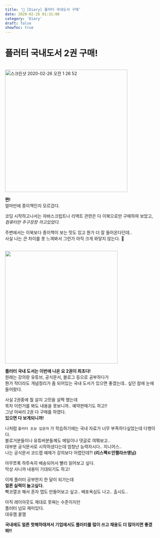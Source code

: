 ```yaml
---
title: '🌱 [Diary] 플러터 국내도서 구매'
date: 2020-02-26 01:31:00
category: 'Diary'
draft: false
showToc: true
---
```


<!-- 임시 저장 글 -->
<!-- Draft Post -->
<!-- Draft Post -->
<!-- Draft Post -->
<!-- Draft Post -->
<!-- Draft Post -->

# 플러터 국내도서 2권 구매!

<br/>

<img width="402" alt="스크린샷 2020-02-26 오전 1 26 52" src="https://user-images.githubusercontent.com/55340876/75267979-422fd580-583a-11ea-9ba4-7952387bb180.png">

<br/>

**짠!**   
얼마만에 종이책인지 모르겄다.  

코딩 시작하고나서는 자바스크립트나 리액트 관련은 다 이북으로만 구매하여 보았고,  
_컴퓨터만 주구장창 끼고있었다._  

주변에서는 이북보다 종이책이 보는 맛도 있고 뭔가 더 잘 들어온다던데..  
사실 나는 큰 차이를 못 느껴봐서 그런가 아직 크게 와닿지 않는다. 🤔

<br/>

<img width="370" alt="" src="https://user-images.githubusercontent.com/55340876/75269292-05fd7480-583c-11ea-8c27-2c12e40bf983.jpeg">

<br/>

**플러터 국내 도서는 이번에 나온 요 2권이 최초다!**  
원래는 강의랑 유튜브, 공식문서, 블로그 등으로 공부하다가  
뭔가 작더라도 개념정리가 좀 되어있는 국내 도서가 있으면 좋겠는데.. 싶던 참에 눈에 들어왔다.  

사실 2권중에 뭘 살지 고민을 살짝 했는데  
목차 이런거를 봐도 내용을 못보니까.. 예약판매기도 하고!!  
그냥 아싸리 2권 다 구매를 하였다.  
**있으면 다 보게되니까!**  

나처럼 ``플러터 초보 입문자`` 가 학습하기에는 국내 자료가 너무 부족하다싶었는데 다행이다.  
블로거분들이나 유튜버분들께도 메일이나 댓글로 여쭤보고..   
대부분 공식문서로 시작하셨다는데 엄청난 능력자시다.. 지니어스..  
나는 공식문서 코드랩 예제가 강의보다 어렵던데?! **(리스펙ㅌ안젤라쓰앵님)**

아무쪼록 하루속히 배송되어서 빨리 읽어보고 싶다.  
막상 사니까 내용이 기대되기도 하고!  

이제 플러터 공부한지 한 달이 되가는데  
**얼른 실력이 늘고싶다.**  
빡코열코 해서 혼자 앱도 만들어보고 싶고.. 배포욕심도 나고.. 출시도.. 

아직 레이아웃도 제대로 못짜는 수준이지만   
플러터 넘모 재미있다.  
대유잼 꿀잼  

**국내에도 얼른 핫해하태져서 기업에서도 플러터를 많이 쓰고 채용도 더 많아지면 좋겠똬!!**


